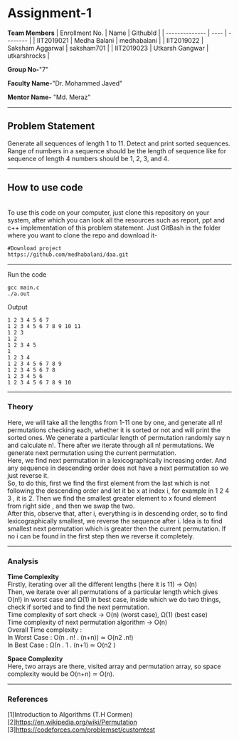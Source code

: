 # Assignment-1

**Team Members**
|   Enrollment No.  |   Name   | GithubId |
|   --------------  |   ----   | -------- |
|    IIT2019021  |   Medha Balani | medhabalani |
|    IIT2019022  |   Saksham Aggarwal | saksham701 | 
|    IIT2019023  |   Utkarsh Gangwar | utkarshrocks  |

**Group No-**"7"

**Faculty Name-**"Dr. Mohammed Javed"

**Mentor Name-** "Md. Meraz"

---
## Problem Statement
Generate all sequences of length 1 to 11. Detect and print sorted sequences. Range of numbers in a sequence should be the length of sequence like for sequence of length 4 numbers should be 1, 2, 3, and 4. 

---
## How to use code
<br> To use this code on your computer, just clone this repository on your system, after which you can look all the resources such as report, ppt and c++ implementation of this problem statement. Just GitBash in the folder where you want to clone the repo and download it-
```
#Download project
https://github.com/medhabalani/daa.git

```

---

Run the code
```
gcc main.c
./a.out
```
Output
```
1 2 3 4 5 6 7 
1 2 3 4 5 6 7 8 9 10 11 
1 2 3 
1 2 
1 2 3 4 5 
1 
1 2 3 4 
1 2 3 4 5 6 7 8 9 
1 2 3 4 5 6 7 8 
1 2 3 4 5 6 
1 2 3 4 5 6 7 8 9 10 

```
---




### Theory
Here, we will take all the lengths from 1-11 one by one, and generate all n! permutations checking each, whether it is sorted or not and will print the sorted ones. We generate a particular length of permutation randomly say n and calculate n!. There after we iterate through all n! permutations. We generate next permutation using the current permutation.<br>
Here, we find next permutation in a lexicographically increasing order. And any sequence in descending order does not have a next permutation so we just reverse it.<br>
So, to do this, first we find the first element from the last which is not following the descending order and let it be x at index i, for example in 1 2 4 3 , it is 2. Then we find the smallest greater element to x found element from right side , and then we swap the two.<br>
After this, observe that, after i, everything is in descending order, so to find lexicographically smallest, we reverse the sequence after i. 
Idea is to find smallest next permutation which is greater then the current permutation.
If no i can be found in the first step then we reverse it completely.



---

### Analysis

**Time Complexity**
<br>
Firstly, iterating over all the different lengths (here it is 11) -> O(n)<br>
Then, we iterate over all permutations of a particular length which gives O(n!) in worst case and Ω(1) in best case, inside which we do two things, check if sorted and to find the next permutation.<br>
Time complexity of sort check -> O(n) (worst case), Ω(1) (best case)<br>
Time complexity of next permutation algorithm -> O(n)<br>
Overall Time complexity :   
In Worst Case : O(n . n! . (n+n)) ≃ O(n2 .n!)
<br>In Best Case : Ω(n . 1 . (n+1) ≃ O(n2 )


**Space Complexity**
<br>Here, two arrays are there, visited array and permutation array, so space complexity would be O(n+n) ≃ O(n).


---

### References

[1]Introduction to Algorithms (T.H Cormen)<br>
[2]https://en.wikipedia.org/wiki/Permutation<br>
[3]https://codeforces.com/problemset/customtest
